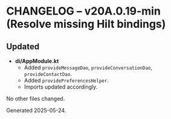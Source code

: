 # CHANGELOG – v20A.0.19-min (Resolve missing Hilt bindings)

## Updated
* **di/AppModule.kt**
  * Added `provideMessageDao`, `provideConversationDao`, `provideContactDao`.
  * Added `providePreferencesHelper`.
  * Imports updated accordingly.

No other files changed.

Generated 2025-05-24.
